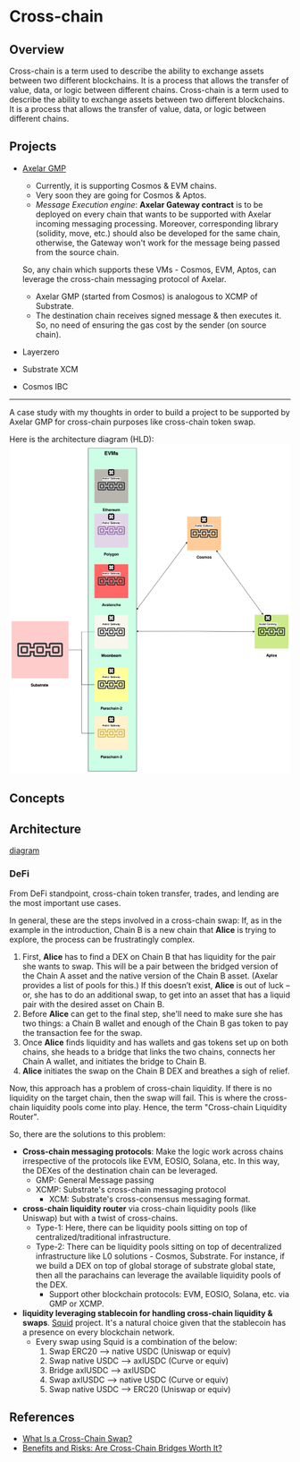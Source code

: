 # Cross-chain

## Overview

Cross-chain is a term used to describe the ability to exchange assets between two different blockchains. It is a process that allows the transfer of value, data, or logic between different chains. Cross-chain is a term used to describe the ability to exchange assets between two different blockchains. It is a process that allows the transfer of value, data, or logic between different chains.

## Projects

- [Axelar GMP](https://docs.axelar.dev/dev/general-message-passing/overview)

  - Currently, it is supporting Cosmos & EVM chains.
  - Very soon they are going for Cosmos & Aptos.
  - _Message Execution engine_: **Axelar Gateway contract** is to be deployed on every chain that wants to be supported with Axelar incoming messaging processing. Moreover, corresponding library (solidity, move, etc.) should also be developed for the same chain, otherwise, the Gateway won't work for the message being passed from the source chain.

  So, any chain which supports these VMs - Cosmos, EVM, Aptos, can leverage the cross-chain messaging protocol of Axelar.

  - Axelar GMP (started from Cosmos) is analogous to XCMP of Substrate.
  - The destination chain receives signed message & then executes it. So, no need of ensuring the gas cost by the sender (on source chain).

- Layerzero
- Substrate XCM
- Cosmos IBC

---

A case study with my thoughts in order to build a project to be supported by Axelar GMP for cross-chain purposes like cross-chain token swap.

Here is the architecture diagram (HLD):
![](../img/crosschain/project-case-study.png)

## Concepts

## Architecture

[diagram](./architecture.drawio)

### DeFi

From DeFi standpoint, cross-chain token transfer, trades, and lending are the most important use cases.

In general, these are the steps involved in a cross-chain swap:
If, as in the example in the introduction, Chain B is a new chain that **Alice** is trying to explore, the process can be frustratingly complex.

1. First, **Alice** has to find a DEX on Chain B that has liquidity for the pair she wants to swap. This will be a pair between the bridged version of the Chain A asset and the native version of the Chain B asset. (Axelar provides a list of pools for this.) If this doesn’t exist, **Alice** is out of luck – or, she has to do an additional swap, to get into an asset that has a liquid pair with the desired asset on Chain B.
2. Before **Alice** can get to the final step, she'll need to make sure she has two things: a Chain B wallet and enough of the Chain B gas token to pay the transaction fee for the swap.
3. Once **Alice** finds liquidity and has wallets and gas tokens set up on both chains, she heads to a bridge that links the two chains, connects her Chain A wallet, and initiates the bridge to Chain B.
4. **Alice** initiates the swap on the Chain B DEX and breathes a sigh of relief.

Now, this approach has a problem of cross-chain liquidity. If there is no liquidity on the target chain, then the swap will fail. This is where the cross-chain liquidity pools come into play. Hence, the term "Cross-chain Liquidity Router".

So, there are the solutions to this problem:

- **Cross-chain messaging protocols**: Make the logic work across chains irrespective of the protocols like EVM, EOSIO, Solana, etc. In this way, the DEXes of the destination chain can be leveraged.
  - GMP: General Message passing
  - XCMP: Substrate's cross-chain messaging protocol
    - XCM: Substrate's cross-consensus messaging format.
- **cross-chain liquidity router** via cross-chain liquidity pools (like Uniswap) but with a twist of cross-chains.
  - Type-1: Here, there can be liquidity pools sitting on top of centralized/traditional infrastructure.
  - Type-2: There can be liquidity pools sitting on top of decentralized infrastructure like L0 solutions - Cosmos, Substrate. For instance, if we build a DEX on top of global storage of substrate global state, then all the parachains can leverage the available liquidity pools of the DEX.
    - Support other blockchain protocols: EVM, EOSIO, Solana, etc. via GMP or XCMP.
- **liquidity leveraging stablecoin for handling cross-chain liquidity & swaps**. [Squid](https://www.squidrouter.com/) project. It's a natural choice given that the stablecoin has a presence on every blockchain network.
  - Every swap using Squid is a combination of the below:
    1. Swap ERC20 --> native USDC (Uniswap or equiv)
    1. Swap native USDC --> axlUSDC (Curve or equiv)
    1. Bridge axlUSDC --> axlUSDC
    1. Swap axlUSDC --> native USDC (Curve or equiv)
    1. Swap native USDC --> ERC20 (Uniswap or equiv)

## References

- [What Is a Cross-Chain Swap?](https://axelar.network/blog/what-is-a-cross-chain-swap)
- [Benefits and Risks: Are Cross-Chain Bridges Worth It?](https://axelar.network/blog/cross-chain-bridges-benefits-limitations-risks)
